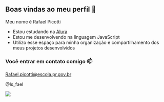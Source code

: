## Boas vindas ao meu perfil 💙

Meu nome é Rafael Picotti

- Estou estudando na [Alura](https://www.alura.com.br)
- Estou me desenvolvendo na linguagem JavaScript
- Utilizo esse espaço para minha organização e compartilhamento dos meus projetos desenvolvidos

### Você entrar em contato comigo 📫

Rafael.picotti@escola.pr.gov.br 

@Is_fael

![](https://media1.tenor.com/m/Oc53pHpn960AAAAd/computador-afonsinha.gif)

